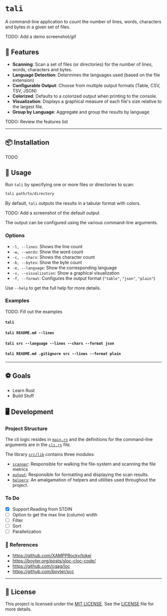 # `tali`

A command-line application to count the number of lines, words, characters and bytes in a given set of files.

TODO: Add a demo screenshot/gif

## 🌟 Features

- **Scanning**: Scan a set of files (or directories) for the number of lines, words, characters and bytes.
- **Language Detection**: Determines the languages used (based on the file extension)
- **Configurable Output**: Choose from multiple output formats (Table, CSV, TSV, JSON)
- **Colorized**: Defaults to a colorized output when printing to the console.
- **Visualization**: Displays a graphical measure of each file's size relative to the largest file.
- **Group by Language**: Aggregate and group the results by language

TODO: Review the features list

---

## 📦 Installation

TODO

## 📘 Usage

Run `tali` by specifying one or more files or directories to scan:

```sh
tali path/to/directory
```

By default, `tali` outputs the results in a tabular format with colors.

TODO: Add a screenshot of the default output

The output can be configured using the various command-line arguments.

### Options

- `-l, --lines`: Shows the line count
- `-w, --words`: Show the word count
- `-c, --chars`: Shows the character count
- `-b, --bytes`: Show the byte count
- `-e, --language`: Show the corresponding language
- `-v, --visualization`: Show a graphical visualization
- `-f, --format`: Configures the output format (`"table"`, `"json"`, `"plain"`)

Use `--help` to get the full help for more details.

### Examples

TODO: Fill out the examples

#### `tali`

#### `tali README.md --lines`

#### `tali src --language --lines --chars --format json`

#### `tali README.md .gitignore src --lines --format plain`

---

## ⚽ Goals

- Learn Rust
- Build Stuff

## 🖥️ Development

### Project Structure

The cli logic resides in [`main.rs`](./src/main.rs) and the definitions for the command-line arguments are in the [`cli.rs`](./src/cli.rs) file.

The library [`src/lib`](./src/lib/) contains three modules:
- [`scanner`](./src/lib/scanner/): Responsible for walking the file-system and scanning the file metrics
- [`output`](./src/lib/output/): Responsible for formatting and displaying the scan results.
- [`helpers`](./src/lib/helpers/): An amalgamation of helpers and utilities used throughout the project.

### To Do

- [x] Support Reading from STDIN
- [ ] Option to get the max line (column) width
- [ ] Filter
- [ ] Sort
- [ ] Parallelization

### 📕 References

- https://github.com/XAMPPRocky/tokei
- https://boyter.org/posts/sloc-cloc-code/
- https://github.com/cgag/loc
- https://github.com/boyter/scc

---

## 📄 License

This project is licensed under the [MIT LICENSE](./LICENSE). See the [LICENSE](./LICENSE) file for more details.
